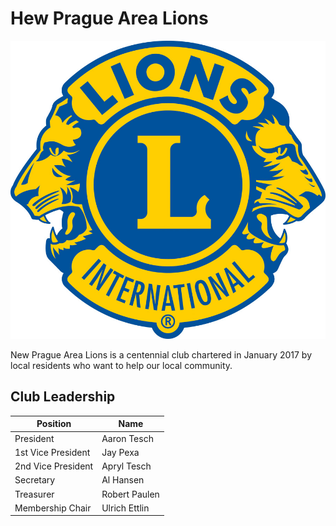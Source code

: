 # Hew Prague Area Lions

![](images/lionlogo_2c.jpg)

New Prague Area Lions is a centennial club chartered in January 2017 by local residents who want to help our local community.

## Club Leadership
| Position | Name |
|--------- |------------|
| President | Aaron Tesch |
| 1st Vice President | Jay Pexa |
| 2nd Vice President | Apryl Tesch |
| Secretary | Al Hansen |
| Treasurer | Robert Paulen |
| Membership Chair | Ulrich Ettlin |
